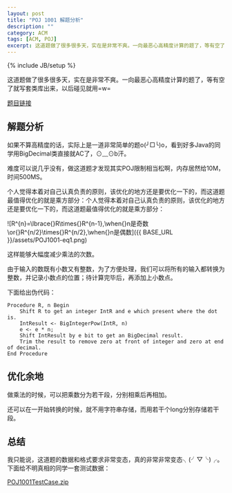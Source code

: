 ```yaml
---
layout: post
title: "POJ 1001 解题分析"
description: ""
category: ACM
tags: [ACM, POJ]
excerpt: 这道题做了很多很多天，实在是非常不爽。一向最恶心高精度计算的题了，等有空了就写套类库出来，以后碰见就用=w=
---
```

{% include JB/setup %}

这道题做了很多很多天，实在是非常不爽。一向最恶心高精度计算的题了，等有空了就写套类库出来，以后碰见就用=w=

[题目链接](http://poj.org/problem?id=1001)

## 解题分析

如果不算高精度的话，实际上是一道非常简单的题o(╯□╰)o，看到好多Java的同学用BigDecimal类直接就AC了，⊙﹏⊙b汗。

难度可以说几乎没有，做这道题才发现其实POJ限制相当松啊，内存居然给10M，时间500MS。

个人觉得本着对自己认真负责的原则，该优化的地方还是要优化一下的，而这道题最值得优化的就是乘方部分：个人觉得本着对自己认真负责的原则，该优化的地方还是要优化一下的，而这道题最值得优化的就是乘方部分：

![R^{n}=\lbrace{}R\times{}R^{n-1},\when{}n是奇数\or{}R^{n/2}\times{}R^{n/2},\when{}n是偶数]({{ BASE_URL }}/assets/POJ1001-eq1.png)

这样能够大幅度减少乘法的次数。

由于输入的数既有小数又有整数，为了方便处理，我们可以将所有的输入都转换为整数，并记录小数点的位置；待计算完毕后，再添加上小数点。

下面给出伪代码：

	Procedure R, n Begin
		Shift R to get an integer IntR and e which present where the dot is.
	    IntResult <- BigIntegerPow(IntR, n)
		e <- e * n;
	    Shift IntResult by e bit to get an BigDecimal result.
		Trim the result to remove zero at front of integer and zero at end of decimal.
	End Procedure

## 优化余地

做乘法的时候，可以把乘数分为若干段，分别相乘后再相加。

还可以在一开始转换的时候，就不用字符串存储，而用若干个long分别存储若干段。

## 总结

我只能说，这道题的数据和格式要求非常变态，真的非常非常变态╮(╯▽╰)╭。下面给不明真相的同学一套测试数据：

[POJ1001TestCase.zip](http://files.cnblogs.com/HCOONa/POJ1001TestCase.zip)
